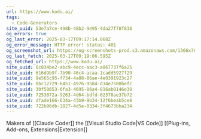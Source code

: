 ```yaml
---
url: https://www.kodu.ai/
tags:
  - Code-Generators
site_uuid: 53e7a7ce-498b-48b2-9e95-4da27f78f838
og_errors: true
og_last_error: 2025-03-17T09:17:14.068Z
og_error_message: HTTP error! status: 401
og_screenshot_url: https://og-screenshots-prod.s3.amazonaws.com/1366x768/80/false/26ad0f36ac6691f9b00649b4352c5579473b239fe2296eb93ec0da40c8eb89f3.jpeg
og_last_fetch: 2025-03-17T09:19:06.595Z
og_fetched_url: https://www.kodu.ai/
site_uuid: 6c834be2-abc9-4ecc-aac3-a067737f6a25
site_uuid: 616d9b9f-7b90-46c4-acaa-1cadd5927f29
site_uuid: 9e565c95-f734-4a88-86ae-4e0391923c27
site_uuid: 0bc12729-6451-4976-9584-d34e7500befc
site_uuid: 30f50653-6fa3-4695-86a4-816ab0146e38
site_uuid: 7253072a-9263-4d64-bdfd-02378ae37b72
site_uuid: dfade166-634a-43b9-9b34-12f6beab5ce8
site_uuid: 722b96db-1827-4d5e-8334-3f4673bba234
---
```

Makers of [[Claude Coder]] the [[Visual Studio Code|VS Code]] [[Plug-ins,  Add-ons,  Extensions|Extension]]
